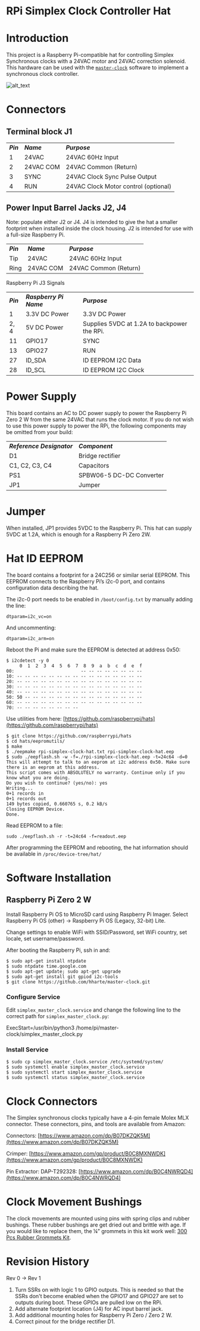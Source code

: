 # RPi Simplex Clock Controller Hat


# Introduction

This project is a Raspberry Pi-compatible hat for controlling Simplex Synchronous clocks with a 24VAC motor and 24VAC correction solenoid.  This hardware can be used with the <code>[master-clock](https://github.com/hharte/master-clock.git)</code> software to implement a synchronous clock controller.

![alt_text](https://raw.githubusercontent.com/hharte/rpi-simplex-clock-hat/main/images/rpi-simplex-clock-hat.png "image_tooltip")


# Connectors


## Terminal block J1


<table>
  <tr>
   <td><strong><em>Pin</em></strong>
   </td>
   <td><strong><em>Name</em></strong>
   </td>
   <td><strong><em>Purpose</em></strong>
   </td>
  </tr>
  <tr>
   <td>1
   </td>
   <td>24VAC
   </td>
   <td>24VAC 60Hz Input
   </td>
  </tr>
  <tr>
   <td>2
   </td>
   <td>24VAC COM
   </td>
   <td>24VAC Common (Return)
   </td>
  </tr>
  <tr>
   <td>3
   </td>
   <td>SYNC
   </td>
   <td>24VAC Clock Sync Pulse Output
   </td>
  </tr>
  <tr>
   <td>4
   </td>
   <td>RUN
   </td>
   <td>24VAC Clock Motor control (optional)
   </td>
  </tr>
</table>



## Power Input Barrel Jacks J2, J4

Note: populate either J2 or J4.  J4 is intended to give the hat a smaller footprint when installed inside the clock housing.  J2 is intended for use with a full-size Raspberry Pi.


<table>
  <tr>
   <td><strong><em>Pin</em></strong>
   </td>
   <td><strong><em>Name</em></strong>
   </td>
   <td><strong><em>Purpose</em></strong>
   </td>
  </tr>
  <tr>
   <td>Tip
   </td>
   <td>24VAC
   </td>
   <td>24VAC 60Hz Input
   </td>
  </tr>
  <tr>
   <td>Ring
   </td>
   <td>24VAC COM
   </td>
   <td>24VAC Common (Return)
   </td>
  </tr>
</table>


Raspberry Pi J3 Signals


<table>
  <tr>
   <td><strong><em>Pin</em></strong>
   </td>
   <td><strong><em>Raspberry Pi Name</em></strong>
   </td>
   <td><strong><em>Purpose</em></strong>
   </td>
  </tr>
  <tr>
   <td>1
   </td>
   <td>3.3V DC Power
   </td>
   <td>3.3V DC Power
   </td>
  </tr>
  <tr>
   <td>2, 4
   </td>
   <td>5V DC Power
   </td>
   <td>Supplies 5VDC at 1.2A to backpower the RPi.
   </td>
  </tr>
  <tr>
   <td>11
   </td>
   <td>GPIO17
   </td>
   <td>SYNC
   </td>
  </tr>
  <tr>
   <td>13
   </td>
   <td>GPIO27
   </td>
   <td>RUN
   </td>
  </tr>
  <tr>
   <td>27
   </td>
   <td>ID_SDA
   </td>
   <td>ID EEPROM I2C Data
   </td>
  </tr>
  <tr>
   <td>28
   </td>
   <td>ID_SCL
   </td>
   <td>ID EEPROM I2C Clock
   </td>
  </tr>
</table>



# Power Supply

This board contains an AC to DC power supply to power the Raspberry Pi Zero 2 W from the same 24VAC that runs the clock motor.  If you do not wish to use this power supply to power the RPi, the following components may be omitted from your build:


<table>
  <tr>
   <td><strong><em>Reference Designator</em></strong>
   </td>
   <td><strong><em>Component</em></strong>
   </td>
  </tr>
  <tr>
   <td>D1
   </td>
   <td>Bridge rectifier
   </td>
  </tr>
  <tr>
   <td>C1, C2, C3, C4
   </td>
   <td>Capacitors
   </td>
  </tr>
  <tr>
   <td>PS1
   </td>
   <td>SPBW06-5 DC-DC Converter
   </td>
  </tr>
  <tr>
   <td>JP1
   </td>
   <td>Jumper
   </td>
  </tr>
</table>



# Jumper

When installed, JP1 provides 5VDC to the Raspberry Pi.  This hat can supply 5VDC at 1.2A, which is enough for a Raspberry Pi Zero 2W.


# Hat ID EEPROM

The board contains a footprint for a 24C256 or similar serial EEPROM.  This EEPROM connects to the Raspberry Pi’s i2c-0 port, and contains configuration data describing the hat.

The i2c-0 port needs to be enabled in `/boot/config.txt` by manually adding the line:


```
dtparam=i2c_vc=on
```


And uncommenting:


```
dtparam=i2c_arm=on
```


Reboot the Pi and make sure the EEPROM is detected at address 0x50:


```
$ i2cdetect -y 0
     0  1  2  3  4  5  6  7  8  9  a  b  c  d  e  f
00:                         -- -- -- -- -- -- -- --
10: -- -- -- -- -- -- -- -- -- -- -- -- -- -- -- --
20: -- -- -- -- -- -- -- -- -- -- -- -- -- -- -- --
30: -- -- -- -- -- -- -- -- -- -- -- -- -- -- -- --
40: -- -- -- -- -- -- -- -- -- -- -- -- -- -- -- --
50: 50 -- -- -- -- -- -- -- -- -- -- -- -- -- -- --
60: -- -- -- -- -- -- -- -- -- -- -- -- -- -- -- --
70: -- -- -- -- -- -- -- --
```


Use utilities from here: [https://github.com/raspberrypi/hats](https://github.com/raspberrypi/hats)


```
$ git clone https://github.com/raspberrypi/hats
$ cd hats/eepromutils/
$ make
$ ./eepmake rpi-simplex-clock-hat.txt rpi-simplex-clock-hat.eep
$ sudo ./eepflash.sh -w -f=./rpi-simplex-clock-hat.eep -t=24c64 -d=0
This will attempt to talk to an eeprom at i2c address 0x50. Make sure there is an eeprom at this address.
This script comes with ABSOLUTELY no warranty. Continue only if you know what you are doing.
Do you wish to continue? (yes/no): yes
Writing...
0+1 records in
0+1 records out
149 bytes copied, 0.660765 s, 0.2 kB/s
Closing EEPROM Device.
Done.
```


Read EEPROM to a file:


```
sudo ./eepflash.sh -r -t=24c64 -f=readout.eep
```


After programming the EEPROM and rebooting, the hat information should be available in `/proc/device-tree/hat/`


# Software Installation


## Raspberry Pi Zero 2 W

Install Raspberry Pi OS to MicroSD card using Raspberry Pi Imager.  Select Raspberry Pi OS (other) → Raspberry Pi OS (Legacy, 32-bit) Lite.

Change settings to enable WiFi with SSID/Password, set WiFi country, set locale, set username/password.

After booting the Raspberry Pi, ssh in and:


```
$ sudo apt-get install ntpdate
$ sudo ntpdate time.google.com
$ sudo apt-get update; sudo apt-get upgrade
$ sudo apt-get install git gpiod i2c-tools
$ git clone https://github.com/hharte/master-clock.git
```



### Configure Service

Edit `simplex_master_clock.service` and change the following line to the correct path for `simplex_master_clock.py`:

ExecStart=/usr/bin/python3 /home/pi/master-clock/simplex_master_clock.py


### Install Service


```
$ sudo cp simplex_master_clock.service /etc/systemd/system/
$ sudo systemctl enable simplex_master_clock.service
$ sudo systemctl start simplex_master_clock.service
$ sudo systemctl status simplex_master_clock.service
```



# Clock Connectors

The Simplex synchronous clocks typically have a 4-pin female Molex MLX connector.  These connectors, pins, and tools are available from Amazon:

Connectors: [https://www.amazon.com/dp/B07DKZQK5M](https://www.amazon.com/dp/B07DKZQK5M)

Crimper: [https://www.amazon.com/gp/product/B0C8MXNWDK](https://www.amazon.com/gp/product/B0C8MXNWDK)

Pin Extractor: DAP-T292328: [https://www.amazon.com/dp/B0C4NWRQD4](https://www.amazon.com/dp/B0C4NWRQD4)


# Clock Movement Bushings

The clock movements are mounted using pins with spring clips and rubber bushings.  These rubber bushings are get dried out and brittle with age.  If you would like to replace them, the ¼” grommets in this kit work well: [300 Pcs Rubber Grommets Kit](https://www.amazon.com/gp/product/B0BXKXMT55).


# Revision History

Rev 0 → Rev 1



1. Turn SSRs on with logic 1 to GPIO outputs.  This is needed so that the SSRs don't become enabled when the GPIO17 and GPIO27 are set to outputs during boot.  These GPIOs are pulled low on the RPi.
2. Add alternate footprint location (J4) for AC input barrel jack.
3. Add additional mounting holes for Raspberry Pi Zero / Zero 2 W.
4. Correct pinout for the bridge rectifier D1.
